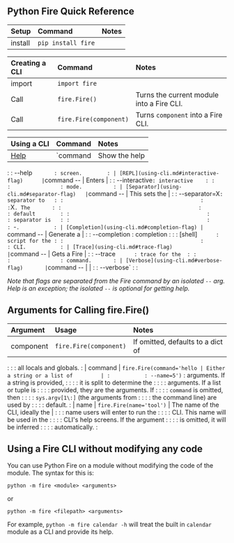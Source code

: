 ## Python Fire Quick Reference

| Setup   | Command             | Notes
| :------ | :------------------ | :---------
| install | `pip install fire`  |

| Creating a CLI | Command                | Notes
| :--------------| :--------------------- | :---------
| import         | `import fire`          |
| Call           | `fire.Fire()`          | Turns the current module into a Fire CLI.
| Call           | `fire.Fire(component)` | Turns `component` into a Fire CLI.

| Using a CLI                                | Command        | Notes          |
| :----------------------------------------- | :------------- | :------------- |
| [Help](using-cli.md#help-flag)             | `command       | Show the help  |
:                                            : --help`        : screen.        :
| [REPL](using-cli.md#interactive-flag)      | `command --    | Enters         |
:                                            : --interactive` : interactive    :
:                                            :                : mode.          :
| [Separator](using-cli.md#separator-flag)   | `command --    | This sets the  |
:                                            : --separator=X` : separator to   :
:                                            :                : `X`. The       :
:                                            :                : default        :
:                                            :                : separator is   :
:                                            :                : `-`.           :
| [Completion](using-cli.md#completion-flag) | `command --    | Generate a     |
:                                            : --completion   : completion     :
:                                            : [shell]`       : script for the :
:                                            :                : CLI.           :
| [Trace](using-cli.md#trace-flag)           | `command --    | Gets a Fire    |
:                                            : --trace`       : trace for the  :
:                                            :                : command.       :
| [Verbose](using-cli.md#verbose-flag)       | `command --    |                |
:                                            : --verbose`     :                :

_Note that flags are separated from the Fire command by an isolated `--` arg.
Help is an exception; the isolated `--` is optional for getting help._

## Arguments for Calling fire.Fire()

| Argument  | Usage                     | Notes                                |
| :-------- | :------------------------ | :----------------------------------- |
| component | `fire.Fire(component)`    | If omitted, defaults to a dict of    |
:           :                           : all locals and globals.              :
| command   | `fire.Fire(command='hello | Either a string or a list of         |
:           : --name=5')`               : arguments. If a string is provided,  :
:           :                           : it is split to determine the         :
:           :                           : arguments. If a list or tuple is     :
:           :                           : provided, they are the arguments. If :
:           :                           : `command` is omitted, then           :
:           :                           : `sys.argv[1\:]` (the arguments from  :
:           :                           : the command line) are used by        :
:           :                           : default.                             :
| name      | `fire.Fire(name='tool')`  | The name of the CLI, ideally the     |
:           :                           : name users will enter to run the     :
:           :                           : CLI. This name will be used in the   :
:           :                           : CLI's help screens. If the argument  :
:           :                           : is omitted, it will be inferred      :
:           :                           : automatically.                       :

## Using a Fire CLI without modifying any code

You can use Python Fire on a module without modifying the code of the module.
The syntax for this is:

`python -m fire <module> <arguments>`

or

`python -m fire <filepath> <arguments>`

For example, `python -m fire calendar -h` will treat the built in `calendar`
module as a CLI and provide its help.
